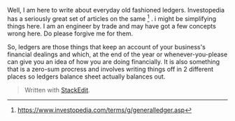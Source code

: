 Well, I am here to write about everyday old fashioned ledgers. Investopedia has a seriously great set of articles on the same [^investopedia] . i might be simplifying things here. I am an engineer by trade and may have got a few concepts wrong here. Do please forgive me for them.

So, ledgers are those things that keep an account of your business's financial dealings and which, at the end of the year or whenever-you-please can give you an idea of how you are doing financially. It is also something that is a zero-sum procress and involves writing things off in 2 different places so ledgers balance sheet actually balances out.


[^investopedia]: <https://www.investopedia.com/terms/g/generalledger.asp>

> Written with [StackEdit](https://stackedit.io/).
<!--stackedit_data:
eyJoaXN0b3J5IjpbNzk1NTI1MDMxLDY0ODg1NTEwMSwxODIzOD
cwNzg5XX0=
-->